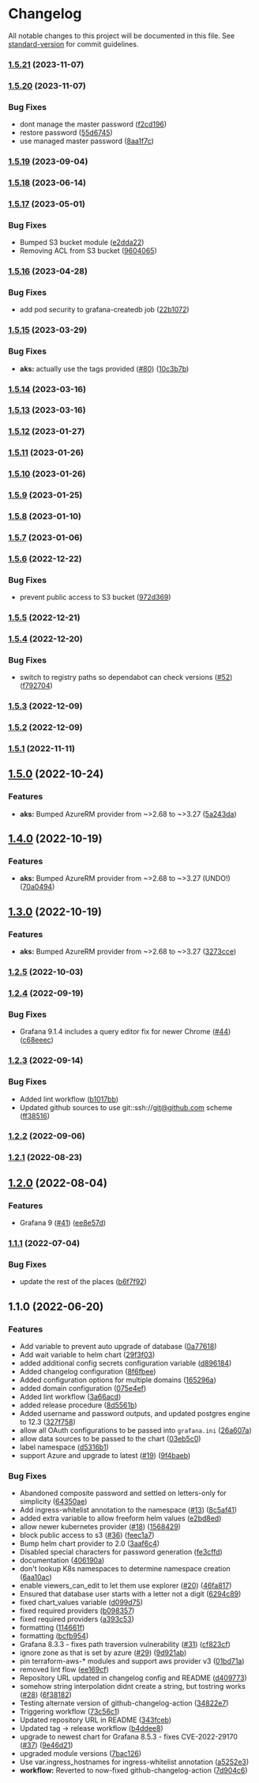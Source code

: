 # Changelog

All notable changes to this project will be documented in this file. See [standard-version](https://github.com/conventional-changelog/standard-version) for commit guidelines.

### [1.5.21](https://github.com/nuuday/terraform-k8s-grafana/compare/v1.5.20...v1.5.21) (2023-11-07)

### [1.5.20](https://github.com/nuuday/terraform-k8s-grafana/compare/v1.5.19...v1.5.20) (2023-11-07)


### Bug Fixes

* dont manage the master password ([f2cd196](https://github.com/nuuday/terraform-k8s-grafana/commit/f2cd1967c8ceb3b3bf99137eeedae03f1e4a2873))
* restore password ([55d6745](https://github.com/nuuday/terraform-k8s-grafana/commit/55d6745cf1041699c7c295b1f224e8c644ef968e))
* use managed master password ([8aa1f7c](https://github.com/nuuday/terraform-k8s-grafana/commit/8aa1f7cebd1aa49b5644c1fe3c78206a97d9d649))

### [1.5.19](https://github.com/nuuday/terraform-k8s-grafana/compare/v1.5.18...v1.5.19) (2023-09-04)

### [1.5.18](https://github.com/nuuday/terraform-k8s-grafana/compare/v1.5.17...v1.5.18) (2023-06-14)

### [1.5.17](https://github.com/nuuday/terraform-k8s-grafana/compare/v1.5.16...v1.5.17) (2023-05-01)


### Bug Fixes

* Bumped S3 bucket module ([e2dda22](https://github.com/nuuday/terraform-k8s-grafana/commit/e2dda2226a3e7ae9f0712199da4d3079ae97421a))
* Removing ACL from S3 bucket ([9604065](https://github.com/nuuday/terraform-k8s-grafana/commit/9604065ba9572ac6c27f9cd831bd225cb25af2de))

### [1.5.16](https://github.com/nuuday/terraform-k8s-grafana/compare/v1.5.15...v1.5.16) (2023-04-28)


### Bug Fixes

* add pod security to grafana-createdb job ([22b1072](https://github.com/nuuday/terraform-k8s-grafana/commit/22b10728635873dd52efcfc9183d736b8ee596a6))

### [1.5.15](https://github.com/nuuday/terraform-k8s-grafana/compare/v1.5.14...v1.5.15) (2023-03-29)


### Bug Fixes

* **aks:** actually use the tags provided ([#80](https://github.com/nuuday/terraform-k8s-grafana/issues/80)) ([10c3b7b](https://github.com/nuuday/terraform-k8s-grafana/commit/10c3b7b55d1e3aab612b2319e8c1d99402ca9949))

### [1.5.14](https://github.com/nuuday/terraform-k8s-grafana/compare/v1.5.13...v1.5.14) (2023-03-16)

### [1.5.13](https://github.com/nuuday/terraform-k8s-grafana/compare/v1.5.12...v1.5.13) (2023-03-16)

### [1.5.12](https://github.com/nuuday/terraform-k8s-grafana/compare/v1.5.11...v1.5.12) (2023-01-27)

### [1.5.11](https://github.com/nuuday/terraform-k8s-grafana/compare/v1.5.10...v1.5.11) (2023-01-26)

### [1.5.10](https://github.com/nuuday/terraform-k8s-grafana/compare/v1.5.9...v1.5.10) (2023-01-26)

### [1.5.9](https://github.com/nuuday/terraform-k8s-grafana/compare/v1.5.8...v1.5.9) (2023-01-25)

### [1.5.8](https://github.com/nuuday/terraform-k8s-grafana/compare/v1.5.7...v1.5.8) (2023-01-10)

### [1.5.7](https://github.com/nuuday/terraform-k8s-grafana/compare/v1.5.6...v1.5.7) (2023-01-06)

### [1.5.6](https://github.com/nuuday/terraform-k8s-grafana/compare/v1.5.5...v1.5.6) (2022-12-22)


### Bug Fixes

* prevent public access to S3 bucket ([972d369](https://github.com/nuuday/terraform-k8s-grafana/commit/972d36989a487acd5b2e69d6d04fdd467cfef164))

### [1.5.5](https://github.com/nuuday/terraform-k8s-grafana/compare/v1.5.4...v1.5.5) (2022-12-21)

### [1.5.4](https://github.com/nuuday/terraform-k8s-grafana/compare/v1.5.3...v1.5.4) (2022-12-20)


### Bug Fixes

* switch to registry paths so dependabot can check versions ([#52](https://github.com/nuuday/terraform-k8s-grafana/issues/52)) ([f792704](https://github.com/nuuday/terraform-k8s-grafana/commit/f792704b0b77f9680469b25ab4ab30ddacbb1811))

### [1.5.3](https://github.com/nuuday/terraform-k8s-grafana/compare/v1.5.2...v1.5.3) (2022-12-09)

### [1.5.2](https://github.com/nuuday/terraform-k8s-grafana/compare/v1.5.1...v1.5.2) (2022-12-09)

### [1.5.1](https://github.com/nuuday/terraform-k8s-grafana/compare/v1.5.0...v1.5.1) (2022-11-11)

## [1.5.0](https://github.com/nuuday/terraform-k8s-grafana/compare/v1.4.0...v1.5.0) (2022-10-24)


### Features

* **aks:** Bumped AzureRM provider from ~>2.68 to ~>3.27 ([5a243da](https://github.com/nuuday/terraform-k8s-grafana/commit/5a243da3a6d8ce6c43b7e740bf6a55a5d971bac5))

## [1.4.0](https://github.com/nuuday/terraform-k8s-grafana/compare/v1.3.0...v1.4.0) (2022-10-19)


### Features

* **aks:** Bumped AzureRM provider from ~>2.68 to ~>3.27 (UNDO!) ([70a0494](https://github.com/nuuday/terraform-k8s-grafana/commit/70a0494961688a02fe077b479bd58fb82674163a))

## [1.3.0](https://github.com/nuuday/terraform-k8s-grafana/compare/v1.2.5...v1.3.0) (2022-10-19)


### Features

* **aks:** Bumped AzureRM provider from ~>2.68 to ~>3.27 ([3273cce](https://github.com/nuuday/terraform-k8s-grafana/commit/3273cce66dd6817d05fbe5b92f170e7e3b1f434d))

### [1.2.5](https://github.com/nuuday/terraform-k8s-grafana/compare/v1.2.4...v1.2.5) (2022-10-03)

### [1.2.4](https://github.com/nuuday/terraform-k8s-grafana/compare/v1.2.3...v1.2.4) (2022-09-19)


### Bug Fixes

* Grafana 9.1.4 includes a query editor fix for newer Chrome ([#44](https://github.com/nuuday/terraform-k8s-grafana/issues/44)) ([c68eeec](https://github.com/nuuday/terraform-k8s-grafana/commit/c68eeec88522a4960778e5329b9a085075038230))

### [1.2.3](https://github.com/nuuday/terraform-k8s-grafana/compare/v1.2.2...v1.2.3) (2022-09-14)


### Bug Fixes

* Added lint workflow ([b1017bb](https://github.com/nuuday/terraform-k8s-grafana/commit/b1017bb550212b3e25a3ab5cbd5e4049d53e0803))
* Updated github sources to use git::ssh://git@github.com scheme ([ff38516](https://github.com/nuuday/terraform-k8s-grafana/commit/ff38516394bb86f555b5b528eb52bebd57368efb))

### [1.2.2](https://github.com/nuuday/terraform-k8s-grafana/compare/v1.2.1...v1.2.2) (2022-09-06)

### [1.2.1](https://github.com/nuuday/terraform-k8s-grafana/compare/v1.2.0...v1.2.1) (2022-08-23)

## [1.2.0](https://github.com/nuuday/terraform-k8s-grafana/compare/v1.1.1...v1.2.0) (2022-08-04)


### Features

* Grafana 9 ([#41](https://github.com/nuuday/terraform-k8s-grafana/issues/41)) ([ee8e57d](https://github.com/nuuday/terraform-k8s-grafana/commit/ee8e57dc4c156c96c3951cacb3e7e0556e87943d))

### [1.1.1](https://github.com/nuuday/terraform-k8s-grafana/compare/v1.1.0...v1.1.1) (2022-07-04)


### Bug Fixes

* update the rest of the places ([b6f7f92](https://github.com/nuuday/terraform-k8s-grafana/commit/b6f7f92ccbe6d5178715952a3f5cce4f257c8e24))

## 1.1.0 (2022-06-20)


### Features

* Add variable to prevent auto upgrade of database ([0a77618](https://github.com/nuuday/terraform-k8s-grafana/commit/0a7761852b750ba5e3e8893aadfdffd3576d970e))
* Add wait variable to helm chart ([29f3f03](https://github.com/nuuday/terraform-k8s-grafana/commit/29f3f03a88544cf615a1e5e5b3bc00e2dd222858))
* added additional config secrets configuration variable ([d896184](https://github.com/nuuday/terraform-k8s-grafana/commit/d896184a91bf5f86b9a3ced774ec0d3be84cbacd))
* Added changelog configuration ([8f6fbee](https://github.com/nuuday/terraform-k8s-grafana/commit/8f6fbee42ba94e2b7451c542ec1d582751ea8ffc))
* Added configuration options for multiple domains ([165296a](https://github.com/nuuday/terraform-k8s-grafana/commit/165296a32e3da3e8dada72eb3132e66d435d1de5))
* added domain configuration ([075e4ef](https://github.com/nuuday/terraform-k8s-grafana/commit/075e4efeb3f3433c3ebcad10618843026eadc5d1))
* Added lint workflow ([3a66acd](https://github.com/nuuday/terraform-k8s-grafana/commit/3a66acd227144af8fa1b232680140f31e3ddc328))
* added release procedure ([8d5561b](https://github.com/nuuday/terraform-k8s-grafana/commit/8d5561bfc85acea96ca1e71d8ec86fc1d0696370))
* Added username and password outputs, and updated postgres engine to 12.3 ([327f758](https://github.com/nuuday/terraform-k8s-grafana/commit/327f758d4ee14128f1944a0f87a2c04c66a65668))
* allow all OAuth configurations to be passed into `grafana.ini` ([26a607a](https://github.com/nuuday/terraform-k8s-grafana/commit/26a607adf6f147d1d74cf1825ef80c1749bfab7f))
* allow data sources to be passed to the chart ([03eb5c0](https://github.com/nuuday/terraform-k8s-grafana/commit/03eb5c0f2cf095096ea1c1e6ed110dcb0f656c84))
* label namespace ([d5316b1](https://github.com/nuuday/terraform-k8s-grafana/commit/d5316b16ba68db6caa003a89bf62332411287e64))
* support Azure and upgrade to latest ([#19](https://github.com/nuuday/terraform-k8s-grafana/issues/19)) ([9f4baeb](https://github.com/nuuday/terraform-k8s-grafana/commit/9f4baeba06f512cf1878a8b72e0fbf799cf823a7))


### Bug Fixes

* Abandoned composite password and settled on letters-only for simplicity ([64350ae](https://github.com/nuuday/terraform-k8s-grafana/commit/64350ae627f0c49c25ab39ae79eca4f5d48b99cb))
* Add ingress-whitelist annotation to the namespace ([#13](https://github.com/nuuday/terraform-k8s-grafana/issues/13)) ([8c5af41](https://github.com/nuuday/terraform-k8s-grafana/commit/8c5af411d98830e110d9da731241cde32dba9a12))
* added extra variable to allow freeform helm values ([e2bd8ed](https://github.com/nuuday/terraform-k8s-grafana/commit/e2bd8ed74adb9501b180fd28f133a010b7e0a536))
* allow newer kubernetes provider ([#18](https://github.com/nuuday/terraform-k8s-grafana/issues/18)) ([1568429](https://github.com/nuuday/terraform-k8s-grafana/commit/156842968ef72d07871c67315ea1c87f16e3653f))
* block public access to s3 ([#36](https://github.com/nuuday/terraform-k8s-grafana/issues/36)) ([feec1a7](https://github.com/nuuday/terraform-k8s-grafana/commit/feec1a75595dd9c97db87f01295d83ca2295fc6f))
* Bump helm chart provider to 2.0 ([3aaf6c4](https://github.com/nuuday/terraform-k8s-grafana/commit/3aaf6c4617feb61c2152f834535255749ae2751c))
* Disabled special characters for password generation ([fe3cffd](https://github.com/nuuday/terraform-k8s-grafana/commit/fe3cffdbeab18888574ce5ca610a2b010da89c48))
* documentation ([406190a](https://github.com/nuuday/terraform-k8s-grafana/commit/406190a5739d9288fa2226dc3c27baa1830945e2))
* don't lookup K8s namespaces to determine namespace creation ([6aa10ac](https://github.com/nuuday/terraform-k8s-grafana/commit/6aa10ac14d86ec6c59aa8810075229f2374152cc))
* enable viewers_can_edit to let them use explorer ([#20](https://github.com/nuuday/terraform-k8s-grafana/issues/20)) ([46fa817](https://github.com/nuuday/terraform-k8s-grafana/commit/46fa81773bf2d2bf9d7038bdcc46b5165fcd3ab3))
* Ensured that database user starts with a letter not a digit ([6294c89](https://github.com/nuuday/terraform-k8s-grafana/commit/6294c89ca334cdd0832228ac0e47e6b3014e963d))
* fixed chart_values variable ([d099d75](https://github.com/nuuday/terraform-k8s-grafana/commit/d099d75ed14141bd2343d2a3129807ea35823a66))
* fixed required providers ([b098357](https://github.com/nuuday/terraform-k8s-grafana/commit/b0983579a9aa620e36fba160431bf729123937c3))
* fixed required providers ([a393c53](https://github.com/nuuday/terraform-k8s-grafana/commit/a393c53badf6e75a8c2a25b5f45ba626f4d158bf))
* formatting ([114661f](https://github.com/nuuday/terraform-k8s-grafana/commit/114661f2d89db6d23a94a4003847db0bdd28c6c7))
* formatting ([bcfb954](https://github.com/nuuday/terraform-k8s-grafana/commit/bcfb954d43460ef39539027f51ec8f94588fd963))
* Grafana 8.3.3 - fixes path traversion vulnerability ([#31](https://github.com/nuuday/terraform-k8s-grafana/issues/31)) ([cf823cf](https://github.com/nuuday/terraform-k8s-grafana/commit/cf823cfef08cfd8b5de29f8e3c1d3fc2083bf9e4))
* ignore zone as that is set by azure ([#29](https://github.com/nuuday/terraform-k8s-grafana/issues/29)) ([9d921ab](https://github.com/nuuday/terraform-k8s-grafana/commit/9d921ab9e91135a2609ebd3dedd23b47d64eb716))
* pin terraform-aws-* modules and support aws provider v3 ([01bd71a](https://github.com/nuuday/terraform-k8s-grafana/commit/01bd71a85034a981a55d0cf8c2c5955c851cde87))
* removed lint flow ([ee169cf](https://github.com/nuuday/terraform-k8s-grafana/commit/ee169cf4b77943cb253f6311e1751a1a77df7167))
* Repository URL updated in changelog config and README ([d409773](https://github.com/nuuday/terraform-k8s-grafana/commit/d4097732da02c150d09cf360d17c2f87b02d9a32))
* somehow string interpolation didnt create a string, but tostring works ([#28](https://github.com/nuuday/terraform-k8s-grafana/issues/28)) ([6f38182](https://github.com/nuuday/terraform-k8s-grafana/commit/6f38182df8c21b2eeadbad496a44d3e1ce2bd158))
* Testing alternate version of github-changelog-action ([34822e7](https://github.com/nuuday/terraform-k8s-grafana/commit/34822e7b782582eb93916756d8a649319b7171a9))
* Triggering workflow ([73c56c1](https://github.com/nuuday/terraform-k8s-grafana/commit/73c56c16bc41d915600f64b4be9f1418ce1959dc))
* Updated repository URL in README ([343fceb](https://github.com/nuuday/terraform-k8s-grafana/commit/343fceb02969f0efc1aa90d71c5299ceca110aaa))
* Updated tag -> release workflow ([b4ddee8](https://github.com/nuuday/terraform-k8s-grafana/commit/b4ddee8f361051d380f93bdbb753e86558668933))
* upgrade to newest chart for Grafana 8.5.3 - fixes CVE-2022-29170 ([#37](https://github.com/nuuday/terraform-k8s-grafana/issues/37)) ([9e46d21](https://github.com/nuuday/terraform-k8s-grafana/commit/9e46d218869a81663a10ee010619d9f8399dc671))
* upgraded module versions ([7bac126](https://github.com/nuuday/terraform-k8s-grafana/commit/7bac126e48588ba983940f12f4a1762d9a5209d6))
* Use var.ingress_hostnames for ingress-whitelist annotation ([a5252e3](https://github.com/nuuday/terraform-k8s-grafana/commit/a5252e363cc9bff191821db00c9f85e78a7ed2e8))
* **workflow:** Reverted to now-fixed github-changelog-action ([7d904c6](https://github.com/nuuday/terraform-k8s-grafana/commit/7d904c6ea8da9a3d849b63ddfc5ddc0c62faf3db))
